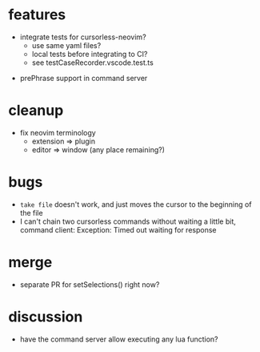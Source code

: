 # features

- integrate tests for cursorless-neovim?
  - use same yaml files?
  - local tests before integrating to CI?
  * see testCaseRecorder.vscode.test.ts

* prePhrase support in command server

# cleanup

- fix neovim terminology
  - extension => plugin
  - editor => window (any place remaining?)

# bugs

- `take file` doesn't work, and just moves the cursor to the beginning of the file
- I can't chain two cursorless commands without waiting a little bit, command client: Exception: Timed out waiting for response

# merge

- separate PR for setSelections() right now?

# discussion

- have the command server allow executing any lua function?
